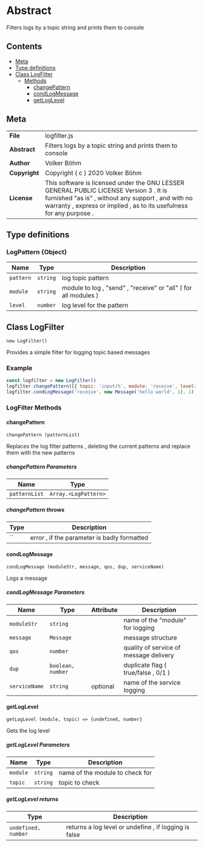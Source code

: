 <!-- This file is generated by jsmddoc version 0.1 -->

# Abstract

Filters logs by a topic string and prints them to console

## Contents

- [Meta](#Meta)
- [Type definitions](#Type-definitions)
- [Class LogFilter](#Class-LogFilter)
  - [Methods](#LogFilter-Methods)
    - [changePattern](#changePattern)
    - [condLogMessage](#condLogMessage)
    - [getLogLevel](#getLogLevel)

## Meta

| | |
| --- | --- |
| **File** | logfilter.js |
| **Abstract** | Filters logs by a topic string and prints them to console |
| **Author** | Volker Böhm |
| **Copyright** | Copyright ( c ) 2020 Volker Böhm |
| **License** | This software is licensed under the GNU LESSER GENERAL PUBLIC LICENSE Version 3 . It is furnished "as is" , without any support , and with no warranty , express or implied , as to its usefulness for any purpose . |

## Type definitions

### LogPattern {Object}

| Name | Type | Description |
| ---- | ---- | ------- |
| `pattern` | `string` | log topic pattern | |
| `module` | `string` | module to log , "send" , "receive" or "all" ( for all modules ) | |
| `level` | `number` | log level for the pattern | |

## Class LogFilter

`new LogFilter()`

Provides a simple filter for logging topic based messages

### Example

```javascript
const logfilter = new LogFilter()
logfilter.changePattern([{ topic: 'input/%', module: 'receive', level: 1 }])
logfilter.condLogMessage('receive', new Message('hello world', 1), 1)
```

### LogFilter Methods

#### changePattern

`changePattern (patternList)`

Replaces the log filter patterns , deleting the current patterns and replace them with the new patterns

##### changePattern Parameters

| Name | Type |
| ---------- | ------------ |
| `patternList` | `Array.<LogPattern>` | |

##### changePattern throws

| Type | Description |
| ---- | ----------- |
| `` | error , if the parameter is badly formatted |

#### condLogMessage

`condLogMessage (moduleStr, message, qos, dup, serviceName)`

Logs a message

##### condLogMessage Parameters

| Name | Type | Attribute | Description |
| ---------- | ------------ | ------------ | ----------------- |
| `moduleStr` | `string` |  | name of the "module" for logging | |
| `message` | `Message` |  | message structure | |
| `qos` | `number` |  | quality of service of message delivery | |
| `dup` | `boolean, number` |  | duplicate flag ( true/false , 0/1 ) | |
| `serviceName` | `string` | optional | name of the service logging | |

#### getLogLevel

`getLogLevel (module, topic) => {undefined, number}`

Gets the log level

##### getLogLevel Parameters

| Name | Type | Description |
| ---------- | ------------ | ----------------- |
| `module` | `string` | name of the module to check for | |
| `topic` | `string` | topic to check | |

##### getLogLevel returns

| Type | Description |
| ---- | ----------- |
| `undefined, number` | returns a log level or undefine , if logging is false |
